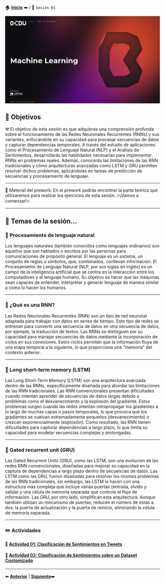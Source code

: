 🏠 [**Inicio**](../README.md) ➡️ / 📖 `Sesión 01`

<div align="center">
    <img src="../BEDU.JPG" alt="Sesion_01">
</div>

## 🎯 Objetivos

⚒️ El objetivo de esta sesión es que adquieras una comprensión profunda sobre el funcionamiento de las Redes Neuronales Recurrentes (RNNs) y sus variantes, enfocándote en su capacidad para procesar secuencias de datos y capturar dependencias temporales. A través del estudio de aplicaciones como el Procesamiento de Lenguaje Natural (NLP) y el Análisis de Sentimientos, desarrollarás las habilidades necesarias para implementar RNNs en problemas reales. Además, conocerás las limitaciones de las RNN tradicionales y cómo arquitecturas avanzadas como LSTM y GRU permiten resolver dichos problemas, aplicándolas en tareas de predicción de secuencias y procesamiento de lenguaje.

---

📘 Material del prework:
En el prework podrás encontrar la parte teórica que utilizaremos para realizar los ejercicios de esta sesión. 
🔥¡Vamos a comenzar!🔥

---

## 📂 Temas de la sesión...


### 📖 Procesamiento de lenguaje natural

Los lenguajes naturales (también conocidos como lenguajes ordinarios) son aquellos que son hablados o escritos por las personas para comunicaciones de propósito general. El lenguaje es un sistema, un conjunto de reglas o símbolos, que, combinados, conllevan información. El Procesamiento de Lenguaje Natural (NLP, por sus siglas en inglés) es un campo de la inteligencia artificial que se centra en la interacción entre los computadores y el lenguaje humano. Su objetivo es hacer que las máquinas sean capaces de entender, interpretar y generar lenguaje de manera similar a como lo hacen los humanos.

---

### 📖 ¿Qué es una RNN?

Las Redes Neuronales Recurrentes (RNN) son un tipo de red neuronal adaptada para trabajar con datos en series de tiempo. Este tipo de redes se entrenan para convertir una secuencia de datos en otra secuencia de datos, por ejemplo, la traducción de textos. Las RNNs se distinguen por su capacidad para manejar secuencias de datos mediante la incorporación de ciclos en sus conexiones. Estos ciclos permiten que la información fluya de una etapa temporal a la siguiente, lo que proporciona una "memoria" del contexto anterior.

---

### 📖 Long short-term memory (LSTM)

Las Long Short-Term Memory (LSTM) son una arquitectura avanzada dentro de las RNNs, específicamente diseñada para abordar las limitaciones de las RNN tradicionales. Las RNN convencionales presentan dificultades cuando intentan aprender de secuencias de datos largas debido a problemas como el desvanecimiento y la explosión del gradiente. Estos problemas surgen cuando las redes intentan retropropagar los gradientes a lo largo de muchas capas o pasos temporales, lo que provoca que los gradientes se vuelvan extremadamente pequeños (desvanecimiento) o crezcan exponencialmente (explosión). Como resultado, las RNN tienen dificultades para capturar dependencias a largo plazo, lo que limita su capacidad para modelar secuencias complejas y prolongadas.

---

### 📖 Gated recurrent unit (GRU)

Las Gated Recurrent Units (GRU), como las LSTM, son una evolución de las redes RNN convencionales, diseñadas para mejorar su capacidad en la captura de dependencias a largo plazo dentro de secuencias de datos. Las LSTM como las GRU, fueron diseñadas para resolver los mismos problemas de las RNN tradicionales, sin embargo, las LSTM  lo hacen con una estructura más compleja que incluye varias puertas (entrada, olvido y salida) y una célula de memoria separada que controla el flujo de información. Las GRU, por otro lado, simplifican esta arquitectura. Aunque también utilizan un mecanismo de puertas, reducen el número de estas a dos: la puerta de actualización y la puerta de reinicio, eliminando la célula de memoria separada. 


---

### ✏️ Actividades

#### 📕 **[Actividad 01: Clasificación de Sentimientos en Tweets](/Sesión-06/Actividad-01/README.md)**
#### 📕 **[Actividad 02: Clasificación de Sentimientos sobre un Dataset Customizado](/Sesión-06/Actividad-02/README.md)**


---

⬅️ [**Anterior**](../Sesión-05/README.md) | [**Siguiente**](../Sesión-07/README.md)➡️
